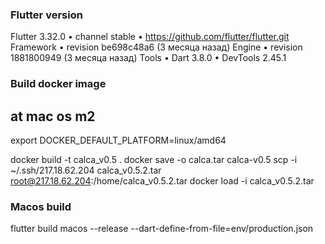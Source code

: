 ### Flutter version
Flutter 3.32.0 • channel stable • https://github.com/flutter/flutter.git
Framework • revision be698c48a6 (3 месяца назад)
Engine • revision 1881800949 (3 месяца назад)
Tools • Dart 3.8.0 • DevTools 2.45.1

### Build docker image 
## at mac os m2
export DOCKER_DEFAULT_PLATFORM=linux/amd64

docker build -t calca_v0.5 .
docker save -o calca.tar calca-v0.5
scp -i ~/.ssh/217.18.62.204  calca_v0.5.2.tar root@217.18.62.204:/home/calca_v0.5.2.tar
docker load -i calca_v0.5.2.tar
### Macos build
flutter build macos --release --dart-define-from-file=env/production.json

